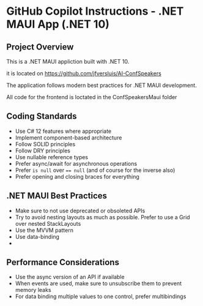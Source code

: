 # GitHub Copilot Instructions - .NET MAUI App (.NET 10)

## Project Overview

This is a .NET MAUI appliction built with .NET 10.

it is located on https://github.com/jfversluis/AI-ConfSpeakers

The application follows modern best practices for .NET MAUI development.

All code for the frontend is loctated in the ConfSpeakersMaui folder

## Coding Standards

- Use C# 12 features where appropriate
- Implement component-based architecture
- Follow SOLID principles
- Follow DRY principles
- Use nullable reference types
- Prefer async/await for asynchronous operations
- Prefer `is null` over `== null` (and of course for the inverse also)
- Prefer opening and closing braces for everything

## .NET MAUI Best Practices

- Make sure to not use deprecated or obsoleted APIs
- Try to avoid nesting layouts as much as possible. Prefer to use a Grid over nested StackLayouts
- Use the MVVM pattern
- Use data-binding
- 

## Performance Considerations

- Use the async version of an API if available
- When events are used, make sure to unsubscribe them to prevent memory leaks
- For data binding multiple values to one control, prefer multibindings
